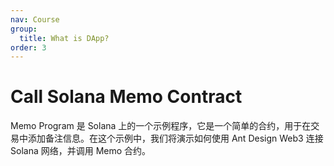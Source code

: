 ```yaml
---
nav: Course
group:
  title: What is DApp?
order: 3
---
```


# Call Solana Memo Contract

Memo Program 是 Solana 上的一个示例程序，它是一个简单的合约，用于在交易中添加备注信息。在这个示例中，我们将演示如何使用 Ant Design Web3 连接 Solana 网络，并调用 Memo 合约。

<code src="./demos/solana-memo.tsx"></code>
